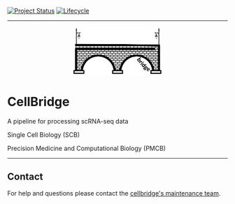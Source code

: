 [![Project Status](http://www.repostatus.org/badges/latest/active.svg)](http://www.repostatus.org/#active)
[![Lifecycle](https://img.shields.io/badge/lifecycle-stable-brightgreen.svg)](https://www.tidyverse.org/lifecycle/#stable)

---

<p align="center" width="100%">
<img width="40%" src="./cellbridge_logo.png"> 
</p>

# CellBridge

A pipeline for processing scRNA-seq data

Single Cell Biology (SCB)

Precision Medicine and Computational Biology (PMCB) 

---

## Contact

For help and questions please contact the [cellbridge's maintenance team](mailto:nima.nouri@sanofi.com).
